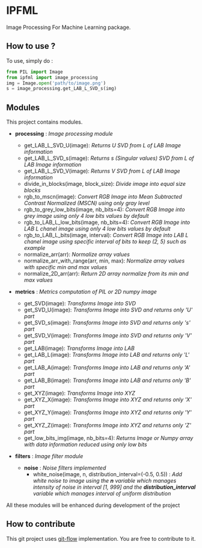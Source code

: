 IPFML
=====

Image Processing For Machine Learning package.

How to use ?
------------

To use, simply do :

```python
from PIL import Image
from ipfml import image_processing
img = Image.open('path/to/image.png')
s = image_processing.get_LAB_L_SVD_s(img)
```

Modules
-------

This project contains modules.

- **processing** : *Image processing module*
    - get_LAB_L_SVD_U(image): *Returns U SVD from L of LAB Image information*
    - get_LAB_L_SVD_s(image): *Returns s (Singular values) SVD from L of LAB Image information*
    - get_LAB_L_SVD_V(image): *Returns V SVD from L of LAB Image information*
    - divide_in_blocks(image, block_size): *Divide image into equal size blocks*
    - rgb_to_mscn(image): *Convert RGB Image into Mean Subtracted Contrast Normalized (MSCN) using only gray level*
    - rgb_to_grey_low_bits(image, nb_bits=4): *Convert RGB Image into grey image using only 4 low bits values by default*
    - rgb_to_LAB_L_low_bits(image, nb_bits=4): *Convert RGB Image into LAB L chanel image using only 4 low bits values by default*
    - rgb_to_LAB_L_bits(image, interval): *Convert RGB Image into LAB L chanel image using specific interval of bits to keep (2, 5) such as example*
    - normalize_arr(arr): *Normalize array values*
    - normalize_arr_with_range(arr, min, max): *Normalize array values with specific min and max values*
    - normalize_2D_arr(arr): *Return 2D array normalize from its min and max values*

- **metrics** : *Metrics computation of PIL or 2D numpy image*
    - get_SVD(image): *Transforms Image into SVD*
    - get_SVD_U(image): *Transforms Image into SVD and returns only 'U' part*
    - get_SVD_s(image): *Transforms Image into SVD and returns only 's' part*
    - get_SVD_V(image): *Transforms Image into SVD and returns only 'V' part*
    - get_LAB(image): *Transforms Image into LAB*
    - get_LAB_L(image): *Transforms Image into LAB and returns only 'L' part*
    - get_LAB_A(image): *Transforms Image into LAB and returns only 'A' part*
    - get_LAB_B(image): *Transforms Image into LAB and returns only 'B' part*
    - get_XYZ(image): *Transforms Image into XYZ*
    - get_XYZ_X(image): *Transforms Image into XYZ and returns only 'X' part*
    - get_XYZ_Y(image): *Transforms Image into XYZ and returns only 'Y' part*
    - get_XYZ_Z(image): *Transforms Image into XYZ and returns only 'Z' part*
    - get_low_bits_img(image, nb_bits=4): *Returns Image or Numpy array with data information reduced using only low bits*

- **filters** : *Image filter module*
    - **noise** : *Noise filters implemented*
        - white_noise(image, n, distribution_interval=(-0.5, 0.5)) : *Add white noise to image using the **n** variable which manages intensity of noise in interval [1, 999] and the **distribution_interval** variable which manages interval of uniform distribution*

All these modules will be enhanced during development of the project

How to contribute
-----------------

This git project uses [git-flow](https://danielkummer.github.io/git-flow-cheatsheet/) implementation. You are free to contribute to it.

